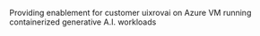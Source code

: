Providing enablement for customer uixrovai on Azure VM running containerized generative A.I. workloads 
